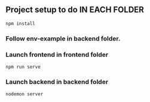 ## Project setup to do IN EACH FOLDER
```
npm install
```
### Follow env-example in backend folder.

### Launch frontend in frontend folder
```
npm run serve
```

### Launch backend in backend folder
```
nodemon server
```

